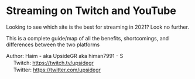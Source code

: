 # Streaming on Twitch and YouTube
Looking to see which site is the best for streaming in 2021? Look no further.

This is a complete guide/map of all the benefits, shortcomings, and differences between the two platforms


Author:
Haim - aka UpsideGR aka himan7991 - S
<br>
<img src="https://assets.stickpng.com/thumbs/580b57fcd9996e24bc43c540.png" width="16px"> 
Twitch: https://twitch.tv/upsidegr
<br>
<img src="https://assets.stickpng.com/images/580b57fcd9996e24bc43c53e.png" width="16px"> 
Twitter: https://twitter.com/upsidegr
